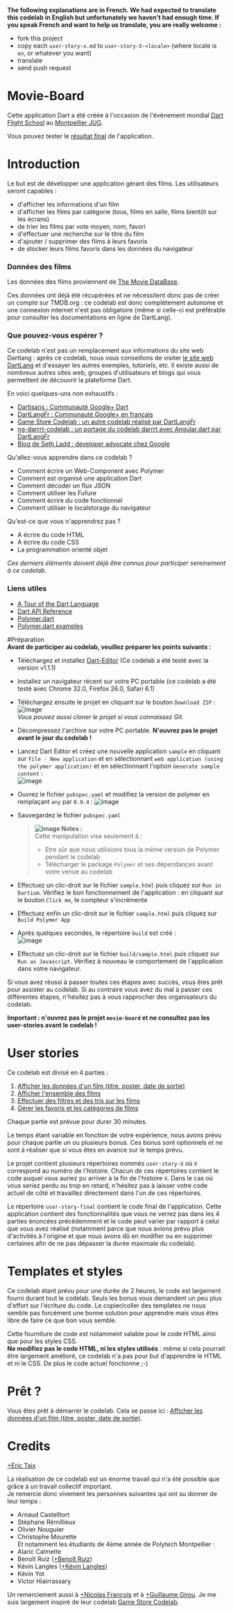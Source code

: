 **The following explanations are in French. We had expected to translate this codelab in English but unfortunately we haven't had enough time. If you speak French and want to help us translate, you are really welcome :**  
- fork this project  
- copy each `user-story-x.md` to `user-story-X-<locale>` (where locale is `en`, or whatever you want)  
- translate  
- send push request 
  
# Movie-Board


Cette application Dart a été créée à l'occasion de l'évènement mondial [Dart Flight School](https://www.dartlang.org/events/2014/flight-school/) au [Montpellier JUG](http://www.jug-montpellier.org).  

Vous pouvez tester le [résultat final](http://eric-taix.github.io/movie-board/) de l'application.

# Introduction


Le but est de développer une application gérant des films. Les utilisateurs seront capables :  
-  d'afficher les informations d'un film  
-  d'afficher les films par catégorie (tous, films en salle, films bientôt sur les écrans)  
-  de trier les films par vote moyen, nom, favori  
-  d'effectuer une recherche sur le titre du film  
-  d'ajouter / supprimer des films à leurs favoris  
-  de stocker leurs films favoris dans les données du navigateur  

### Données des films
Les données des films proviennent de [The Movie DataBase](http://www.themoviedb.org/).
  
Ces données ont déjà été récupérées et ne nécessitent donc pas de créer un compte sur TMDB.org : ce codelab est donc complètement autonome et une connexion internet n'est pas obligatoire (même si celle-ci est préférable pour consulter les documentations en ligne de DartLang).

### Que pouvez-vous espérer ?


Ce codelab n'est pas un remplacement aux informations du site web Dartlang : après ce codelab, nous vous conseillons de visiter [le site web DartLang](https://www.dartlang.org/) et d'essayer les autres exemples, tutoriels, etc. Il existe aussi de nombreux autres sites web, groupes d'utilisateurs et blogs qui vous permettent de découvrir la plateforme Dart.  
  
En voici quelques-uns non exhaustifs :  
- [Dartisans : Communauté Google+ Dart](https://plus.google.com/u/0/communities/114566943291919232850)  
- [DartLangFr : Communauté Google+ en francais](https://plus.google.com/u/0/communities/104813951711720144450)  
- [Game Store Codelab : un autre codelab réalisé par DartLangFr](https://github.com/dartlangfr/game-store-codelab)  
- [ng-darrrt-codelab : un portage du codelab darrrt avec Angular.dart par DartLangFr](https://github.com/dartlangfr/ng-darrrt-codelab)  
- [Blog de Seth Ladd : developer advocate chez Google](http://blog.sethladd.com/)

  
Qu'allez-vous apprendre dans ce codelab ?
  
*   Comment écrire un Web-Component avec Polymer  
*   Comment est organisé une application Dart  
*   Comment décoder un flux JSON    
*   Comment utiliser les Fufure    
*   Comment écrire du code fonctionnel    
*   Comment utiliser le localstorage du navigateur  
  
Qu'est-ce que vous n'apprendrez pas ?  
  
*   A écrire du code HTML    
*   A écrire du code CSS  
*   La programmation orienté objet

*Ces derniers éléments doivent déjà être connus pour participer sereinement à ce codelab.*  

  
  
### Liens utiles
- [A Tour of the Dart Language][2]
- [Dart API Reference][3]
- [Polymer.dart][4]
- [Polymer.dart examples][5]
  
  
#Préparation  
**Avant de participer au codelab, veuillez préparer les points suivants :**  

  
* Téléchargez et installez [Dart-Editor](http://www.dartlang.org) (Ce codelab a été testé avec la version v1.1.1)   
 
* Installez un navigateur récent sur votre PC portable (ce codelab a été testé avec Chrome 32.0, Firefox 26.0, Safari 6.1)  
  
* Téléchargez ensuite le projet en cliquant sur le bouton `Download ZIP` :  
![image](docs/img/download.png)  
*Vous pouvez aussi cloner le projet si vous connaissez Git.*  

* Décompressez l'archive sur votre PC portable. **N'ouvrez pas le projet avant le jour du codelab !**  

* Lancez Dart Editor et créez une nouvelle application `sample` en cliquant sur `File - New application` et en sélectionnant `web application (using the polymer application)` et en sélectionnant l'option `Generate sample content` :  
  ![image](docs/img/new_sample.png)
  
* Ouvrez le fichier `pubspec.yaml` et modifiez la version de polymer en remplaçant `any` par `0.9.4`  :
  ![image](docs/img/polymer.0.9.4.png)  
  
* Sauvegardez le fichier `pubspec.yaml`
  
  > **![image](docs/img/explain.png) Notes :**  
  > Cette manipulation vise seulement à :  
  > - Etre sûr que nous utilisions tous la même version de Polymer pendant le codelab  
  > - Télécharger le package `Polymer` et ses dépendances avant votre venue au codelab  

* Effectuez un clic-droit sur le fichier `sample.html` puis cliquez sur `Run in Dartium`. Vérifiez le bon fonctionnement de l'application : en cliquant sur le bouton `Click me`, le compteur s'incrémente

* Effectuez enfin un clic-droit sur le fichier `sample.html` puis cliquez sur `Build Polymer App`

* Après quelques secondes, le répertoire `build` est créé :  
  ![image](docs/img/build.png)

* Effectuez un clic-droit sur le fichier `build/sample.html` puis cliquez sur `Run as Javascript`. Vérifiez à nouveau le comportement de l'application dans votre navigateur.


Si vous avez réussi à passer toutes ces étapes avec succès, vous êtes prêt pour assister au codelab.  Si au contraire vous avez du mal à passer ces différentes étapes, n'hésitez pas à vous rapprocher des organisateurs du codelab.

**Important : n'ouvrez pas le projet `movie-board` et ne consultez pas les user-stories avant le codelab !**  
  
# User stories
Ce codelab est divisé en 4 parties :

1. [Afficher les données d'un film (titre, poster, date de sortie)](docs/user-story-1-1.md)
2. [Afficher l'ensemble des films](docs/user-story-2-1.md)
3. [Effectuer des filtres et des tris sur les films](docs/user-story-3-1.md)
4. [Gérer les favoris et les catégories de films](docs/user-story-4-1.md)

Chaque partie est prévue pour durer 30 minutes.  
  
Le temps étant variable en fonction de votre expérience, nous avons prévu pour chaque partie un ou plusieurs bonus. Ces bonus sont optionnels et ne sont à réaliser que si vous êtes en avance sur le temps prévu.

Le projet contient plusieurs répertoires nommés `user-story-X` où `X` correspond au numéro de l'histoire. Chacun de ces répertoires contient le code auquel vous auriez pu arriver à la fin de l'histoire `X`. Dans le cas où vous seriez perdu ou trop en retard, n'hésitez pas à laisser votre code actuel de côté et travaillez directement dans l'un de ces répertoires.

Le répertoire `user-story-final` contient le code final de l'application. Cette application contient des fonctionnalités que vous ne verrez pas dans les 4 parties énoncées précédemment et le code peut varier par rapport à celui que vous avez réalisé (notamment parce que nous avions prévu plus d'activités à l'origine et que nous avons dû en modifier ou en supprimer certaines afin de ne pas dépasser la durée maximale du codelab). 
  
# Templates et styles
Ce codelab étant prévu pour une durée de 2 heures, le code est largement fourni durant tout le codelab. Seuls les bonus vous demandent un peu plus d'effort sur l'écriture du code. Le copier/coller des templates ne nous semble pas forcément une bonne solution pour apprendre mais vous êtes libre de faire ce que bon vous semble.  

Cette fourniture de code est notamment valable pour le code HTML ainsi que pour les styles CSS.  
**Ne modifiez pas le code HTML, ni les styles utilisés** : même si cela pourrait être largement amélioré, ce codelab n'a pas pour but d'apprendre le HTML et ni le CSS. De plus le code actuel fonctionne ;-)

# Prêt ?
Vous êtes prêt à démarrer le codelab. Cela se passe ici : [Afficher les données d'un film (titre, poster, date de sortie)](docs/user-story-1-1.md).
  
# Credits

[+Eric Taix](https://plus.google.com/u/0/+EricTaix)  

La réalisation de ce codelab est un énorme travail qui n'a été possible que grâce à un travail collectif important.  
Je remercie donc vivement les personnes suivantes qui ont su donner de leur temps :  
 - Arnaud Castelltort  
 - Stéphane Rémillieux  
 - Olivier Nouguier  
 - Christophe Mourette  
Et notamment les étudiants de 4ème année de Polytech Montpellier :   
 - Alaric Calmette  
 - Benoît Ruiz ([+Benoît Ruiz](https://plus.google.com/u/0/+BenoîtRuiz))
 - Kévin Langles ([+Kévin Langles](https://plus.google.com/u/0/+KévinLangles_Wawamaniac))
 - Kévin Yot   
 - Victor Hiairrassary   
 
Un remerciement aussi à [+Nicolas François](https://plus.google.com/+NicolasFrancois) et à [+Guillaume Girou](https://plus.google.com/+GuillaumeGirou). Je me suis largement inspiré de leur codelab [Game Store Codelab](https://github.com/dartlangfr/game-store-codelab).  
  
  
[1]: https://www.dartlang.org/
[2]: https://www.dartlang.org/docs/dart-up-and-running/contents/ch02.html
[3]: http://api.dartlang.org/docs/channels/stable/latest/
[4]: https://www.dartlang.org/polymer-dart/
[5]: https://github.com/sethladd/dart-polymer-dart-examples/tree/master/web
